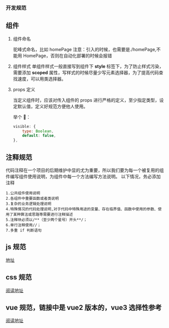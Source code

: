 ### 开发规范

## 组件

1.  组件命名

    驼峰式命名，比如 homePage
    注意：引入的时候，也需要是./homePage,不能用 HomePage，否则在自动化部署的时候会报错

2.  组件样式
    单组件样式一般直接写到组件下 **style** 标签下，为了防止样式污染，需要添加 **scoped** 属性，写样式的时候尽量少写元素选择器，为了提高代码查找速度，可以用类选择器。

3)  props 定义

    当定义组件时，应该对传入组件的 props 进行严格的定义，至少指定类型，设定默认值，定义好规范方便他人使用。

    举个 🌰：

    ```js
    visible: {
        type: Boolean,
        default: false,
    },
    ```

## 注释规范

代码注释在一个项目的后期维护中显的尤为重要，所以我们要为每一个被复用的组件编写组件使用说明，为组件中每一个方法编写方法说明。
以下情况，务必添加注释

```
1.公共组件使用说明
2.各组件中重要函数或者类说明
3.复杂的业务逻辑处理说明
4.特殊情况的代码处理说明,对于代码中特殊用途的变量、存在临界值、函数中使用的参数、使用了某种算法或思路等需要进行注释描述
5.注释块必须以/**（至少两个星号）开头**/；
6.单行注释使用//；
7.多重 if 判断语句
```

## js 规范

[地址](https://github.com/ecomfe/spec/blob/master/javascript-style-guide.md)

## css 规范

[阅读地址](https://f2edocs.com/style-guide/yy/css-guide.html)

## vue 规范，链接中是 vue2 版本的，vue3 选择性参考

[阅读地址](https://github.com/CyberFei/standard)
